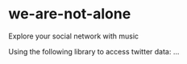 # we-are-not-alone
Explore your social network with music

Using the following library to access twitter data:
...